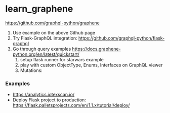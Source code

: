 # learn_graphene

https://github.com/graphql-python/graphene

1. Use example on the above Github page
2. Try Flask-GraphQL integration: https://github.com/graphql-python/flask-graphql
3. Go through query examples https://docs.graphene-python.org/en/latest/quickstart/
    1. setup flask runner for starwars example
    2. play with custom ObjectType, Enums, Interfaces on GraphQL viewer
    3. Mutations:


### Examples
* https://analytics.iotexscan.io/
* Deploy Flask project to production: https://flask.palletsprojects.com/en/1.1.x/tutorial/deploy/
